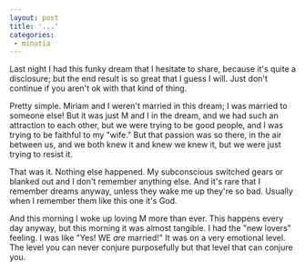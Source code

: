 ```yaml
---
layout: post
title: '...'
categories:
 - minutia
---
```


Last night I had this funky dream that I hesitate to share, because it's quite a disclosure; but the end result is so great that I guess I will. Just don't continue if you aren't ok with that kind of thing.

Pretty simple. Miriam and I weren't married in this dream; I was married to someone else! But it was just M and I in the dream, and we had such an attraction to each other, but we were trying to be good people, and I was trying to be faithful to my "wife." But that passion was so there, in the air between us, and we both knew it and knew we knew it, but we were just trying to resist it.

That was it. Nothing else happened. My subconscious switched gears or blanked out and I don't remember anything else. And it's rare that I remember dreams anyway, unless they wake me up they're so bad. Usually when I remember them like this one it's God.

And this morning I woke up loving M more than ever. This happens every day anyway, but this morning it was almost tangible. I had the "new lovers" feeling. I was like "Yes! WE <i>are</i> married!" It was on a very emotional level. The level you can never conjure purposefully but that level that can conjure you.

